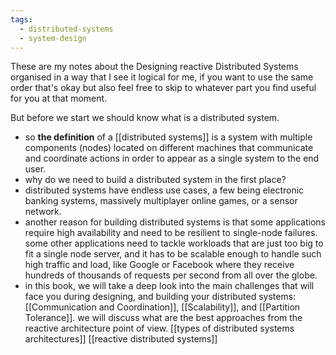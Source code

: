 ```yaml
---
tags:
  - distributed-systems
  - system-design
---
```

These are my notes about the Designing reactive Distributed Systems organised in a way that I see it logical for me, if you want to use the same order that's okay but also feel free to skip to whatever part you find useful for you at that moment.

But before we start we should know what is a distributed system.
- so **the definition** of a [[distributed systems]] is a system with multiple components (nodes) located on different machines that communicate and coordinate actions in order to appear as a single system to the end user.
- why do we need to build a distributed system in the first place?
- distributed systems have endless use cases, a few being electronic banking systems, massively multiplayer online games, or a sensor network.
- another reason for building distributed systems is that some applications require high availability and need to be resilient to single-node failures. some other applications need to tackle workloads that are just too big to fit a single node server, and it has to be scalable enough to handle such high traffic and load, like Google or Facebook where they receive hundreds of thousands of requests per second from all over the globe.
- in this book, we will take a deep look into the main challenges that will face you during designing, and building your distributed systems: [[Communication and Coordination]], [[Scalability]], and [[Partition Tolerance]]. we will discuss what are the best approaches from the reactive architecture point of view.
[[types of distributed systems architectures]]
[[reactive distributed systems]]

